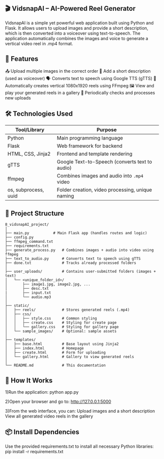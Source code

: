 ## 🎬 VidsnapAI – AI-Powered Reel Generator

VidsnapAI is a simple yet powerful web application built using Python and Flask. It allows users to upload images and provide a short description, which is then converted into a voiceover using text-to-speech. The application automatically combines the images and voice to generate a vertical video reel in .mp4 format.

## 🚀 Features
📤 Upload multiple images in the correct order
📝 Add a short description (used as voiceover)
🗣️ Converts text to speech using Google TTS (gTTS)
🎥 Automatically creates vertical 1080x1920 reels using FFmpeg
🖼️ View and play your generated reels in a gallery
🔄 Periodically checks and processes new uploads

## 🛠️ Technologies Used
| Tool/Library         | Purpose                                          |
| -------------------- | ------------------------------------------------ |
| Python               | Main programming language                        |
| Flask                | Web framework for backend                        |
| HTML, CSS, Jinja2    | Frontend and template rendering                  |
| gTTS                 | Google Text-to-Speech (converts text to audio)   |
| ffmpeg               | Combines images and audio into `.mp4` video      |
| os, subprocess, uuid | Folder creation, video processing, unique naming |


## 🧱 Project Structure
```
8_vidsnapAI_project/
│
├── main.py           # Main Flask app (handles routes and logic)
├── config.py
├── ffmpeg_command.txt
├── requirements.txt
├── generate_process.py   # Combines images + audio into video using ffmpeg
├── text_to_audio.py      # Converts text to speech using gTTS
├── done.txt              # Tracks already processed folders
│
├── user_uploads/         # Contains user-submitted folders (images + text)
│   └── <unique_folder_id>/
│       ├── image1.jpg, image2.jpg, ...
│       ├── desc.txt
|       ├── input.txt
│       └── audio.mp3
│
├── static/
│   ├── reels/            # Stores generated reels (.mp4)
│   ├── css/
│   │   ├── style.css     # Common styling
│   │   ├── create.css    # Styling for create page
│   │   └── gallery.css   # Styling for gallery page
│   └── sample_images/    # Optional: sample assets
│
├── templates/
│   ├── base.html         # Base layout using Jinja2
│   ├── index.html        # Homepage
│   ├── create.html       # Form for uploading
│   └── gallery.html      # Gallery to view generated reels
│
└── README.md             # This documentation
```

## 🧪 How It Works
1)Run the application:
    python app.py

2)Open your browser and go to:
    http://127.0.0.1:5000
    
3)From the web interface, you can:
    Upload images and a short description
    View all generated video reels in the gallery

## 📦 Install Dependencies
Use the provided requirements.txt to install all necessary Python libraries:
    pip install -r requirements.txt
